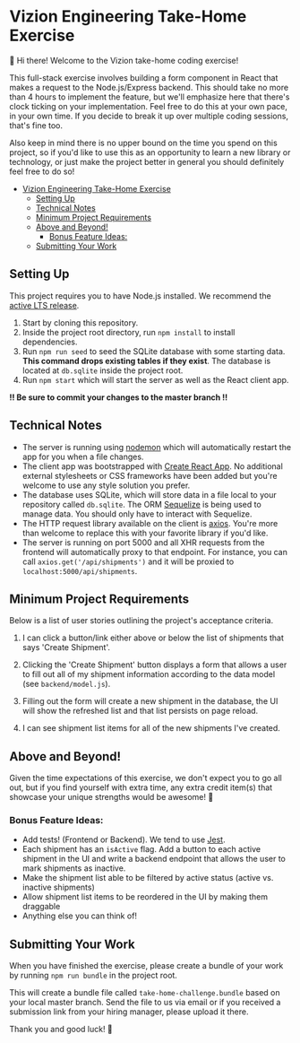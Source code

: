 # Vizion Engineering Take-Home Exercise

👋 Hi there! Welcome to the Vizion take-home coding exercise!

This full-stack exercise involves building a form component in React that makes a request to the Node.js/Express backend. This should take no more than 4 hours to implement the feature, but we'll emphasize here that there's clock ticking on your implementation. Feel free to do this at your own pace, in your own time. If you decide to break it up over multiple coding sessions, that's fine too.

Also keep in mind there is no upper bound on the time you spend on this project, so if you'd like to use this as an opportunity to learn a new library or technology, or just make the project better in general you should definitely feel free to do so!

- [Vizion Engineering Take-Home Exercise](#vizion-engineering-take-home-exercise)
  - [Setting Up](#setting-up)
  - [Technical Notes](#technical-notes)
  - [Minimum Project Requirements](#minimum-project-requirements)
  - [Above and Beyond!](#above-and-beyond)
    - [Bonus Feature Ideas:](#bonus-feature-ideas)
  - [Submitting Your Work](#submitting-your-work)

## Setting Up

This project requires you to have Node.js installed. We recommend the [active LTS release](https://nodejs.org/en/about/releases/).

1. Start by cloning this repository. 
2. Inside the project root directory, run `npm install` to install dependencies.
3. Run `npm run seed` to seed the SQLite database with some starting data. **This command drops existing tables if they exist**. The database is located at `db.sqlite` inside the project root.
4. Run `npm start` which will start the server as well as the React client app.

**‼️ Be sure to commit your changes to the master branch ‼️**

## Technical Notes

- The server is running using [nodemon](https://nodemon.io/) which will automatically restart the app for you when a file changes.
- The client app was bootstrapped with [Create React App](https://facebook.github.io/create-react-app/docs/getting-started). No additional external stylesheets or CSS frameworks have been added but you're welcome to use any style solution you prefer.
- The database uses SQLite, which will store data in a file local to your repository called `db.sqlite`. The ORM [Sequelize](http://docs.sequelizejs.com/) is being used to manage data. You should only have to interact with Sequelize.
- The HTTP request library available on the client is [axios](https://github.com/axios/axios). You're more than welcome to replace this with your favorite library if you'd like.
- The server is running on port 5000 and all XHR requests from the frontend will automatically proxy to that endpoint. For instance, you can call `axios.get('/api/shipments')` and it will be proxied to `localhost:5000/api/shipments`.

## Minimum Project Requirements

Below is a list of user stories outlining the project's acceptance criteria.

1. I can click a button/link either above or below the list of shipments that says 'Create Shipment'.

1. Clicking the 'Create Shipment' button displays a form that allows a user to fill out all of my shipment information according to the data model (see `backend/model.js`).

1. Filling out the form will create a new shipment in the database, the UI will show the refreshed list and that list persists on page reload.

1. I can see shipment list items for all of the new shipments I've created.

## Above and Beyond!

Given the time expectations of this exercise, we don't expect you to go all out, but if you find yourself with extra time, any extra credit item(s) that showcase your unique strengths would be awesome! 🙌

### Bonus Feature Ideas:
- Add tests! (Frontend or Backend). We tend to use [Jest](https://jestjs.io/en/).
- Each shipment has an `isActive` flag. Add a button to each active shipment in the UI and write a backend endpoint that allows the user to mark shipments as inactive.
- Make the shipment list able to be filtered by active status (active vs. inactive shipments)
- Allow shipment list items to be reordered in the UI by making them draggable
- Anything else you can think of!

## Submitting Your Work

When you have finished the exercise, please create a bundle of your work by running `npm run bundle` in the project root.

This will create a bundle file called `take-home-challenge.bundle` based on your local master branch. Send the file to us via email or if you received a submission link from your hiring manager, please upload it there.

Thank you and good luck! 🙏
